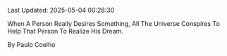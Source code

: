 Last Updated: 2025-05-04 00:28:30

When A Person Really Desires Something, All The Universe Conspires To Help That Person To Realize His Dream.

By Paulo Coelho